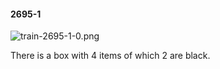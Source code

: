 #### 2695-1
![train-2695-1-0.png](https://github.com/lil-lab/nlvr/raw/master/nlvr/train/images/50/train-2695-1-0.png "train-2695-1-0.png")

There is a box with 4 items of which 2 are black.